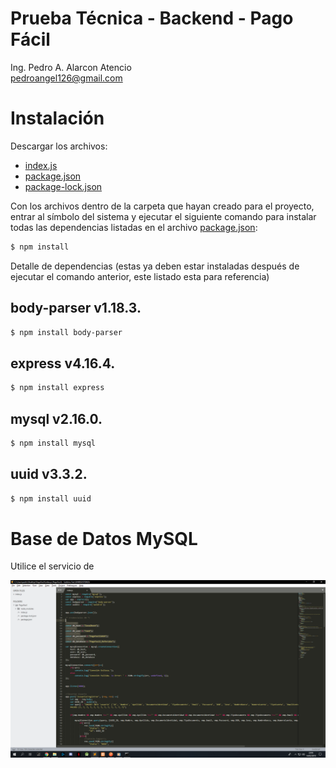 # Prueba Técnica - Backend - Pago Fácil
Ing. Pedro A. Alarcon Atencio <br>
pedroangel126@gmail.com
# Instalación
Descargar los archivos: 
- <a href="https://github.com/pedroangel/PagoFacil/blob/master/index.js" target="_blank">index.js</a>
- <a href="https://github.com/pedroangel/PagoFacil/blob/master/package.json" target="_blank">package.json</a>
- <a href="https://github.com/pedroangel/PagoFacil/blob/master/package-lock.json" target="_blank">package-lock.json</a>

Con los archivos dentro de la carpeta que hayan creado para el proyecto, entrar al símbolo del sistema y ejecutar el siguiente comando para instalar todas las dependencias listadas en el archivo <a href="https://github.com/pedroangel/PagoFacil/blob/master/package.json" target="_blank">package.json</a>:
```sh
$ npm install
```
Detalle de dependencias (estas ya deben estar instaladas después de ejecutar el comando anterior, este listado esta para referencia)
## body-parser v1.18.3.
```sh
$ npm install body-parser
```
## express v4.16.4.
```sh
$ npm install express
```
## mysql v2.16.0.
```sh
$ npm install mysql
```
## uuid v3.3.2.
```sh
$ npm install uuid
```
# Base de Datos MySQL
Utilice el servicio de

<img src="https://raw.githubusercontent.com/pedroangel/PagoFacil/master/Referencias/screenshots_db_datos.png" />

